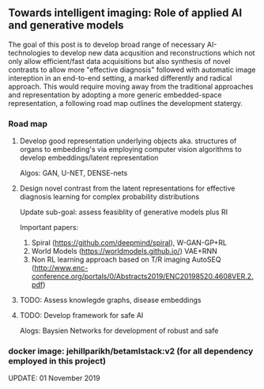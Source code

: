 ## Towards intelligent imaging: Role of applied AI and generative models

The goal of this post is to develop broad range of necessary AI-technologies to develop new data acqusition and reconstructions which not only allow efficient/fast data acquisitions but also synthesis of novel contrasts to allow more "effective diagnosis" followed with automatic image intereption in an end-to-end setting, a marked differently and radical approach.  This would require moving away from the traditional approaches and representation by adopting a more generic embedded-space representation, a following road map outlines the development statergy. 

 ### Road map

1. Develop good representation underlying objects aka. structures of organs to embedding's via employing computer vision algorithms to develop embeddings/latent representation
 
   Algos: GAN, U-NET, DENSE-nets  

2. Design novel contrast from the latent representations for effective diagnosis learning for complex probability distributions
  
   Update sub-goal: assess feasiblity of generative models plus RI 
   
   Important papers: 
   1. Spiral (https://github.com/deepmind/spiral), W-GAN-GP+RL
   2. World Models (https://worldmodels.github.io/) VAE+RNN
   3. Non RL learning approach based on T/R imaging AutoSEQ (http://www.enc-conference.org/portals/0/Abstracts2019/ENC20198520.4608VER.2.pdf)

3. TODO: Assess knowlegde graphs, disease embeddings 
  
4. TODO: Develop framework for safe AI
   
   Alogs: Baysien Networks for development of robust and safe 



### docker image: jehillparikh/betamlstack:v2 (for all dependency employed in this project)


UPDATE: 01 November 2019

